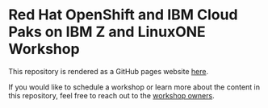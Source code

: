 # Red Hat OpenShift and IBM Cloud Paks on IBM Z and LinuxONE Workshop

This repository is rendered as a GitHub pages website [here](https://mmondics.github.io/ocp-cloudpak-workshop/).

If you would like to schedule a workshop or learn more about the content in this repository, feel free to reach out to the [workshop owners](mailto:matt.mondics@ibm.com,pwnovak@us.ibm.com,jacob.emery@ibm.com).
